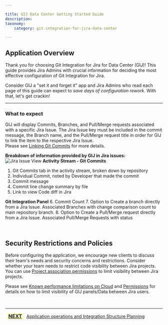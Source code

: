 ```yaml
---

title: GIJ Data Center Getting Started Guide
description:
taxonomy:
    category: git-integration-for-jira-data-center

---
```


## Application Overview

Thank you for choosing Git Integration for Jira for Data Center (GIJ)! This guide provides Jira Admins with crucial information for deciding the most effective configuration of Git Integration for Jira.

Consider GIJ a "set it and forget it" app and Jira Admins who read each page of this guide can expect to *save days of configuration rework*. With that, let's get crackin!

---
### What to expect

GIJ will display Commits, Branches, and Pull/Merge requests associated with a specific Jira Issue. The Jira Issue key must be included in the commit message, the Branch name, and the Pull/Merge request title in order for GIJ to link the item to the respective Jira Issue.  
 Please see [Linking Git Commits](https://help.gitkraken.com/git-integration-for-jira-data-center/linking-git-commits-to-jira-issues-gij-self-managed/) for more details.

**Breakdown of information provided by GIJ in Jira issues:**
![Jira Issue View](/wp-content/uploads/Jira-dc-Issue-Breakdown.png)
**Activity Stream - Git Commits**
1. Git Commits tab in the activity stream, broken down by repository
2. Individual Commit, noted by Developer that made the commit
3. Commit message
4. Commit line change summary by file
5. Link to view Code diff in Jira


**Git Integration Panel**
6. Commit Count
7. Option to Create a branch directly from a Jira Issue. Associated Branches with change comparison count to main repository branch.
8. Option to Create a Pull/Merge request directly from a Jira Issue. Associated Pull/Merge Requests with status

&nbsp;

## Security Restrictions and Policies

<div class="bbb-callout bbb--alert">
    <div class="irow">
    <div class="ilogobox">
        <span class="logoimg"></span>
    </div>
    <div class="imsgbox">
        Before configuring the application, we encourage new clients to discuss their team's needs and security concerns and restrictions. Consider whether your team needs to restrict code visibility between Jira projects. You can use <a href='/git-integration-for-jira-data-center/associating-project-permissions-gij-self-managed'>Project association permissions</a> to limit visibility between Jira projects.
        <p style='margin-bottom:0px'>Please see <a href='/git-integration-for-jira-cloud/known-performance-limitations-gij-cloud'>Known performance limitations on Cloud</a> and <a href='/git-integration-for-jira-data-center/permissions-gij-self-managed'>Permissions</a> for details on how to limit visibility of GIJ panels/Data between Jira users.</p>
    </div>
    </div>
</div>

&nbsp;
___

[<b style='background-color:#FFFCC3; padding: 1px 5px; color:#181D28; border-radius:3px; margin: 0 5px; font-size: medium;'>NEXT</b>](/git-integration-for-jira-data-center/Getting-Started-Guide-App-operations-and-planning-dc) <a href="/git-integration-for-jira-data-center/Getting-Started-Guide-App-operations-and-planning-dc">Application operations and Integration Structure Planning</a>

